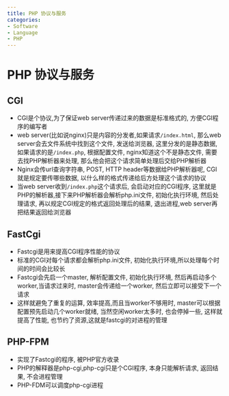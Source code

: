 ```yaml
---
title: PHP 协议与服务
categories:
- Software
- Language
- PHP
---
```

# PHP 协议与服务

## CGI

- CGI是个协议,为了保证web server传递过来的数据是标准格式的, 方便CGI程序的编写者
- web server(比如说nginx)只是内容的分发者,如果请求`/index.html`, 那么web server会去文件系统中找到这个文件, 发送给浏览器, 这里分发的是静态数据,如果请求的是`/index.php`, 根据配置文件, nginx知道这个不是静态文件, 需要去找PHP解析器来处理, 那么他会把这个请求简单处理后交给PHP解析器
- Nginx会传url查询字符串, POST, HTTP header等数据给PHP解析器呢, CGI就是规定要传哪些数据, 以什么样的格式传递给后方处理这个请求的协议
- 当web server收到`/index.php`这个请求后, 会启动对应的CGI程序, 这里就是PHP的解析器,接下来PHP解析器会解析php.ini文件, 初始化执行环境, 然后处理请求, 再以规定CGI规定的格式返回处理后的结果, 退出进程,web server再把结果返回给浏览器

## FastCgi

- Fastcgi是用来提高CGI程序性能的协议
- 标准的CGI对每个请求都会解析php.ini文件, 初始化执行环境,所以处理每个时间的时间会比较长
- Fastcgi会先启一个master, 解析配置文件, 初始化执行环境, 然后再启动多个worker,当请求过来时, master会传递给一个worker, 然后立即可以接受下一个请求
- 这样就避免了重复的运算, 效率提高,而且当worker不够用时, master可以根据配置预先启动几个worker就绪, 当然空闲worker太多时, 也会停掉一些, 这样就提高了性能, 也节约了资源,这就是fastcgi的对进程的管理

## PHP-FPM

- 实现了Fastcgi的程序, 被PHP官方收录
- PHP的解释器是php-cgi,php-cgi只是个CGI程序, 本身只能解析请求, 返回结果, 不会进程管理
- PHP-FDM可以调度php-cgi进程